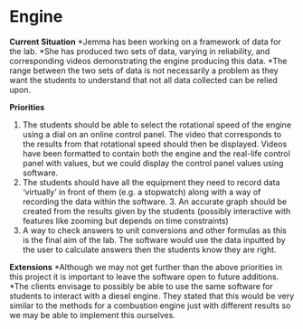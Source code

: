 # Engine
**Current Situation** 
*Jemma has been working on a framework of data for the lab. 
*She has produced two sets of data, varying in reliability, and corresponding videos demonstrating the engine producing this data. 
*The range between the two sets of data is not necessarily a problem as they want the students to understand that not all data collected can be relied upon. 

**Priorities** 
1. The students should be able to select the rotational speed of the engine using a dial on an online control panel. The video that corresponds to the results from that rotational speed should then be displayed. Videos have been formatted to contain both the engine and the real-life control panel with values, but we could display the control panel values using software. 
2. The students should have all the equipment they need to record data ‘virtually’ in front of them (e.g. a stopwatch) along with a way of recording the data within the software.  3. An accurate graph should be created from the results given by the students (possibly interactive with features like zooming but depends on time constraints) 
4. A way to check answers to unit conversions and other formulas as this is the final aim of the lab. The software would use the data inputted by the user to calculate answers then the students know they are right. 

**Extensions** 
*Although we may not get further than the above priorities in this project it is important to leave the software open to future additions. 
*The clients envisage to possibly be able to use the same software for students to interact with a diesel engine. They stated that this would be very similar to the methods for a combustion engine just with different results so we may be able to implement this ourselves. 

